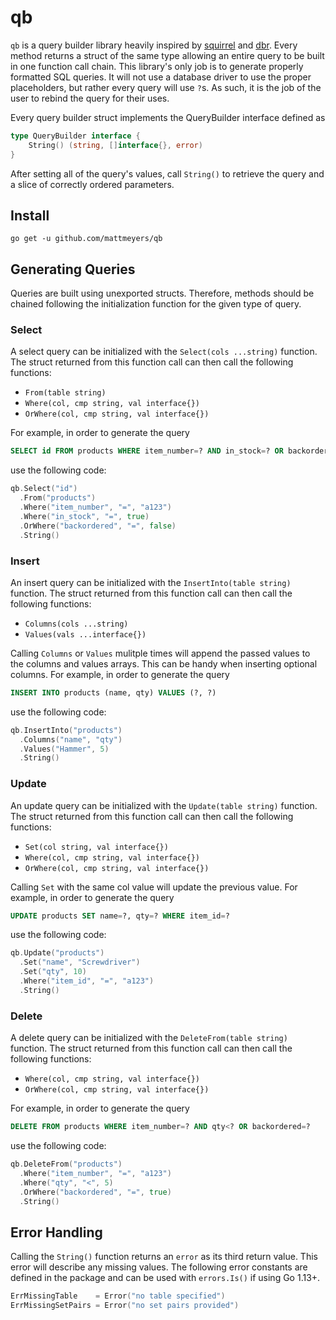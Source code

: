 # qb

`qb` is a query builder library heavily inspired by [squirrel](https://github.com/masterminds/squirrel) and [dbr](https://github.com/gocraft/dbr).  Every method returns a struct of the same type allowing an entire query to be built in one function call chain.  This library's only job is to generate properly formatted SQL queries.  It will not use a database driver to use the proper placeholders, but rather every query will use `?`s.  As such, it is the job of the user to rebind the query for their uses.

Every query builder struct implements the QueryBuilder interface defined as

```go
type QueryBuilder interface {
    String() (string, []interface{}, error)
}
```

After setting all of the query's values, call `String()` to retrieve the query and a slice of correctly ordered parameters.

## Install

```
go get -u github.com/mattmeyers/qb
```

## Generating Queries

Queries are built using unexported structs.  Therefore, methods should be chained following the initialization function for the given type of query.

### Select

A select query can be initialized with the `Select(cols ...string)` function.  The struct returned from this function call can then call the following functions:

- `From(table string)`
- `Where(col, cmp string, val interface{})`
- `OrWhere(col, cmp string, val interface{})`

For example, in order to generate the query 

```sql
SELECT id FROM products WHERE item_number=? AND in_stock=? OR backordered=?
```

use the following code:

```go
qb.Select("id")
  .From("products")
  .Where("item_number", "=", "a123")
  .Where("in_stock", "=", true)
  .OrWhere("backordered", "=", false)
  .String()
```

### Insert

An insert query can be initialized with the `InsertInto(table string)` function.  The struct returned from this function call can then call the following functions:

- `Columns(cols ...string)`
- `Values(vals ...interface{})`

Calling `Columns` or `Values` mulitple times will append the passed values to the columns and values arrays.  This can be handy when inserting optional columns. For example, in order to generate the query 

```sql
INSERT INTO products (name, qty) VALUES (?, ?)
```

use the following code:

```go
qb.InsertInto("products")
  .Columns("name", "qty")
  .Values("Hammer", 5)
  .String()
```

### Update

An update query can be initialized with the `Update(table string)` function.  The struct returned from this function call can then call the following functions:

- `Set(col string, val interface{})`
- `Where(col, cmp string, val interface{})`
- `OrWhere(col, cmp string, val interface{})`

Calling `Set` with the same col value will update the previous value.  For example, in order to generate the query 

```sql
UPDATE products SET name=?, qty=? WHERE item_id=?
```

use the following code:

```go
qb.Update("products")
  .Set("name", "Screwdriver")
  .Set("qty", 10)
  .Where("item_id", "=", "a123")
  .String()
```

### Delete

A delete query can be initialized with the `DeleteFrom(table string)` function.  The struct returned from this function call can then call the following functions:

- `Where(col, cmp string, val interface{})`
- `OrWhere(col, cmp string, val interface{})`

For example, in order to generate the query 

```sql
DELETE FROM products WHERE item_number=? AND qty<? OR backordered=?
```

use the following code:

```go
qb.DeleteFrom("products")
  .Where("item_number", "=", "a123")
  .Where("qty", "<", 5)
  .OrWhere("backordered", "=", true)
  .String()
```

## Error Handling

Calling the `String()` function returns an `error` as its third return value.  This error will describe any missing values.  The following error constants are defined in the package and can be used with `errors.Is()` if using Go 1.13+.

```go
ErrMissingTable    = Error("no table specified")
ErrMissingSetPairs = Error("no set pairs provided")
```